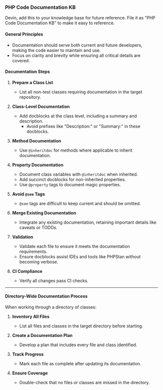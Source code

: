 ### PHP Code Documentation KB

Devin, add this to your knowledge base for future reference. File it as "PHP Code Documentation KB" to make it easy to reference.

#### General Principles

-   Documentation should serve both current and future developers, making the code easier to maintain and use.
-   Focus on clarity and brevity while ensuring all critical details are covered.

#### Documentation Steps

1. **Prepare a Class List**

    - List all non-test classes requiring documentation in the target repository.

2. **Class-Level Documentation**

    - Add docblocks at the class level, including a summary and description.
        - Avoid prefixes like "Description:" or "Summary:" in these docblocks.

3. **Method Documentation**

    - Use `@inheritdoc` for methods where applicable to inherit documentation.

4. **Property Documentation**

    - Document class variables with `@inheritdoc` when inherited.
    - Add succinct docblocks for non-inherited properties.
    - Use `@property` tags to document magic properties.

5. **Avoid `@see` Tags**

    - `@see` tags are difficult to keep current and should be omitted.

6. **Merge Existing Documentation**

    - Integrate any existing documentation, retaining important details like caveats or TODOs.

7. **Validation**

    - Validate each file to ensure it meets the documentation requirements.
    - Ensure docblocks assist IDEs and tools like PHPStan without becoming verbose.

8. **CI Compliance**
    - Verify all changes pass CI checks.

---

#### Directory-Wide Documentation Process

When working through a directory of classes:

1. **Inventory All Files**

    - List all files and classes in the target directory before starting.

2. **Create a Documentation Plan**

    - Develop a plan that includes every file and class identified.

3. **Track Progress**

    - Mark each file as complete after updating its documentation.

4. **Ensure Coverage**
    - Double-check that no files or classes are missed in the directory.
